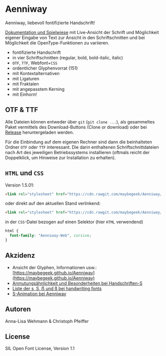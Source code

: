 # Aenniway
Aenniway, liebevoll fontifizierte Handschrift!

[Dokumentation und Spielwiese](https://maybegeek.github.io/Aenniway) mit Live-Ansicht der Schrift und Möglichkeit eigener Eingabe von Text zur Ansicht in den Schriftschnitten und bei Möglichkeit die OpenType-Funktionen zu variieren.

* fontifizierte Handschrift
* in vier Schriftschnitten (regular, bold, bold-italic, italic)
* `OTF`, `TTF`, Webfont+`CSS`
* ordentlicher Glyphenvorrat (151)
* mit Kontextalternativen
* mit Ligaturen
* mit Fraktalen
* mit angepasstem Kerning
* mit Einhorn!

## OTF & TTF

Alle Dateien können entweder über `git` (`git clone ...`), als gesammeltes Paket vermittels des Download-Buttons (Clone or download) oder bei [Release](https://github.com/maybegeek/Aenniway/releases) heruntergeladen werden.

Für die Einbindung auf dem eigenen Rechner sind dann die beinhalteten Ordner `OTF` oder `TTF` interessant. Die darin enthaltenen Schriftschnittdateien nach Art des jeweiligen Betriebssystems installieren (oftmals reicht der Doppelklick, um Hinweise zur Installation zu erhalten).

## `HTML` und `CSS`

Version 1.5.01:

```html
<link rel="stylesheet" href="https://cdn.rawgit.com/maybegeek/Aenniway/c6c242f1/css/aenniway.css">
```

oder direkt auf den aktuellen Stand verlinkend:

```html
<link rel="stylesheet" href="https://cdn.rawgit.com/maybegeek/Aenniway/master/css/aenniway.css">
```
in der `CSS`-Datei bezogen auf einen Selektor (hier `HTML` verwendend)

```css {
html {
  font-family: "Aenniway-Web", cursive;
}
```

## Akzidenz

* Ansicht der Glyphen, Informationen usw.: [https://maybegeek.github.io/Aenniway](https://maybegeek.github.io/Aenniway)
* [Anmutungsähnlichkeit und Besonderheiten bei Handschriften-S](https://maybegeek.github.io/Aenniway/akzidenz/s-anmutung.htm)
* [Liste der s, S, ẞ und ß bei handwriting fonts](https://maybegeek.github.io/Aenniway/akzidenz/s-galerie.htm)
* [S-Animation bei Aenniway](https://maybegeek.github.io/Aenniway/akzidenz/s-shape.htm)

## Autoren

Anna-Lisa Wehmann & Christoph Pfeiffer

## License

SIL Open Font License, Version 1.1
